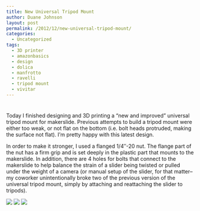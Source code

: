 ```yaml
---
title: New Universal Tripod Mount
author: Duane Johnson
layout: post
permalink: /2012/12/new-universal-tripod-mount/
categories:
  - Uncategorized
tags:
  - 3D printer
  - amazonbasics
  - design
  - dolica
  - manfrotto
  - ravelli
  - tripod mount
  - vivitar
---
```

# 

Today I finished designing and 3D printing a “new and improved” universal tripod mount for makerslide. Previous attempts to build a tripod mount were either too weak, or not flat on the bottom (i.e. bolt heads protruded, making the surface not flat). I’m pretty happy with this latest design.

In order to make it stronger, I used a flanged 1/4″-20 nut. The flange part of the nut has a firm grip and is set deeply in the plastic part that mounts to the makerslide. In addition, there are 4 holes for bolts that connect to the makerslide to help balance the strain of a slider being twisted or pulled under the weight of a camera (or manual setup of the slider, for that matter–my coworker unintentionally broke two of the previous version of the universal tripod mount, simply by attaching and reattaching the slider to tripods).

![][1] 
![][2] 
![][3]

 [1]: https://www.dropbox.com/s/hliut4zkzozcy6n/2012-12-26-universal-tripod-mount-parts.jpg?dl=1
 [2]: https://www.dropbox.com/s/cvlzapfyl926l5i/2012-12-26-universal-tripod-mount-upright.jpg?dl=1
 [3]: https://www.dropbox.com/s/g87zwesm0uw3orx/2012-12-26-universal-tripod-mount-connected.jpg?dl=1